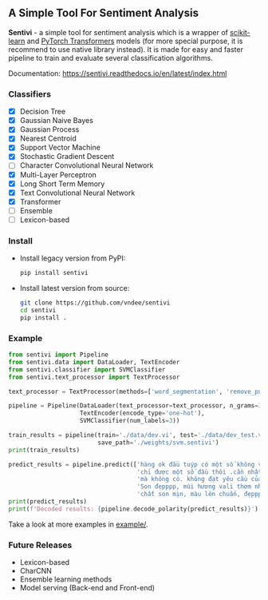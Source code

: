 ## A Simple Tool For Sentiment Analysis

**Sentivi** - a simple tool for sentiment analysis which is a wrapper of [scikit-learn](https://scikit-learn.org) and
[PyTorch Transformers](https://huggingface.co/transformers/) models (for more special purpose, it is recommend to use native library instead). It is made for easy and faster pipeline to train and evaluate several
classification algorithms.

Documentation: https://sentivi.readthedocs.io/en/latest/index.html

### Classifiers

- [x] Decision Tree
- [x] Gaussian Naive Bayes
- [x] Gaussian Process
- [x] Nearest Centroid
- [x] Support Vector Machine
- [x] Stochastic Gradient Descent
- [ ] Character Convolutional Neural Network
- [x] Multi-Layer Perceptron
- [x] Long Short Term Memory
- [x] Text Convolutional Neural Network
- [x] Transformer
- [ ] Ensemble
- [ ] Lexicon-based 

### Install
- Install legacy version from PyPI:
    ```bash
    pip install sentivi
    ```

- Install latest version from source:
    ```bash
    git clone https://github.com/vndee/sentivi
    cd sentivi
    pip install .
    ```

### Example

```python
from sentivi import Pipeline
from sentivi.data import DataLoader, TextEncoder
from sentivi.classifier import SVMClassifier
from sentivi.text_processor import TextProcessor

text_processor = TextProcessor(methods=['word_segmentation', 'remove_punctuation', 'lower'])

pipeline = Pipeline(DataLoader(text_processor=text_processor, n_grams=3),
                    TextEncoder(encode_type='one-hot'),
                    SVMClassifier(num_labels=3))

train_results = pipeline(train='./data/dev.vi', test='./data/dev_test.vi',
                         save_path='./weights/svm.sentivi')
print(train_results)

predict_results = pipeline.predict(['hàng ok đầu tuýp có một số không vừa ốc siết.'
                                    'chỉ được một số đầu thôi .cần nhất đầu tuýp 14'
                                    'mà không có. không đạt yêu cầu của mình sử dụng',
                                    'Son đẹpppp, mùi hương vali thơm nhưng hơi nồng,'
                                    'chất son mịn, màu lên chuẩn, đẹppppp'])
print(predict_results)
print(f'Decoded results: {pipeline.decode_polarity(predict_results)}')
```
Take a look at more examples in [example/](https://github.com/vndee/sentivi/tree/master/example).

### Future Releases

- Lexicon-based
- CharCNN
- Ensemble learning methods
- Model serving (Back-end and Front-end)
